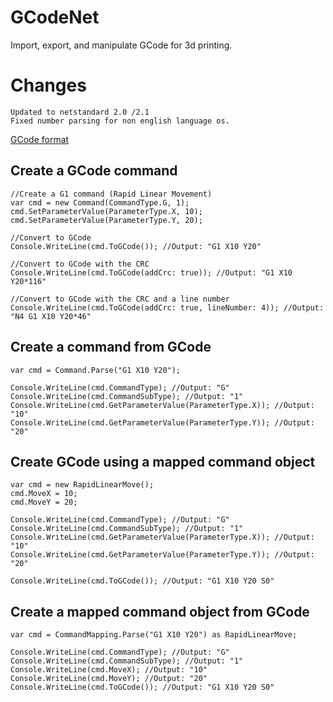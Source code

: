 # GCodeNet
Import, export, and manipulate GCode for 3d printing.

# Changes
```
Updated to netstandard 2.0 /2.1
Fixed number parsing for non english language os.
```

[GCode format](http://reprap.org/wiki/G-code)

## Create a GCode command
```
//Create a G1 command (Rapid Linear Movement)
var cmd = new Command(CommandType.G, 1);
cmd.SetParameterValue(ParameterType.X, 10);
cmd.SetParameterValue(ParameterType.Y, 20);

//Convert to GCode
Console.WriteLine(cmd.ToGCode()); //Output: "G1 X10 Y20"

//Convert to GCode with the CRC
Console.WriteLine(cmd.ToGCode(addCrc: true)); //Output: "G1 X10 Y20*116"

//Convert to GCode with the CRC and a line number
Console.WriteLine(cmd.ToGCode(addCrc: true, lineNumber: 4)); //Output: "N4 G1 X10 Y20*46"
```

## Create a command from GCode
```
var cmd = Command.Parse("G1 X10 Y20");

Console.WriteLine(cmd.CommandType); //Output: "G"
Console.WriteLine(cmd.CommandSubType); //Output: "1"
Console.WriteLine(cmd.GetParameterValue(ParameterType.X)); //Output: "10"
Console.WriteLine(cmd.GetParameterValue(ParameterType.Y)); //Output: "20"
```

## Create GCode using a mapped command object
```
var cmd = new RapidLinearMove();
cmd.MoveX = 10;
cmd.MoveY = 20;

Console.WriteLine(cmd.CommandType); //Output: "G"
Console.WriteLine(cmd.CommandSubType); //Output: "1"
Console.WriteLine(cmd.GetParameterValue(ParameterType.X)); //Output: "10"
Console.WriteLine(cmd.GetParameterValue(ParameterType.Y)); //Output: "20"

Console.WriteLine(cmd.ToGCode()); //Output: "G1 X10 Y20 S0"
```

## Create a mapped command object from GCode
```
var cmd = CommandMapping.Parse("G1 X10 Y20") as RapidLinearMove;

Console.WriteLine(cmd.CommandType); //Output: "G"
Console.WriteLine(cmd.CommandSubType); //Output: "1"
Console.WriteLine(cmd.MoveX); //Output: "10"
Console.WriteLine(cmd.MoveY); //Output: "20"
Console.WriteLine(cmd.ToGCode()); //Output: "G1 X10 Y20 S0"
```
